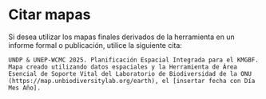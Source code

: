 # Citar mapas

Si desea utilizar los mapas finales derivados de la herramienta en un informe formal o publicación, utilice la siguiente cita:

```
UNDP & UNEP-WCMC 2025. Planificación Espacial Integrada para el KMGBF. Mapa creado utilizando datos espaciales y la Herramienta de Área Esencial de Soporte Vital del Laboratorio de Biodiversidad de la ONU (https://map.unbiodiversitylab.org/earth), el [insertar fecha con Día Mes Año].
```
